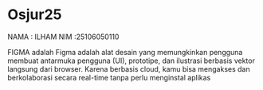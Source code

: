 # Osjur25
NAMA : ILHAM
NIM :25106050110

FIGMA adalah Figma adalah alat desain yang memungkinkan pengguna membuat antarmuka pengguna (UI), prototipe, dan ilustrasi berbasis vektor langsung dari browser. Karena berbasis cloud, kamu bisa mengakses dan berkolaborasi secara real-time tanpa perlu menginstal aplikas
